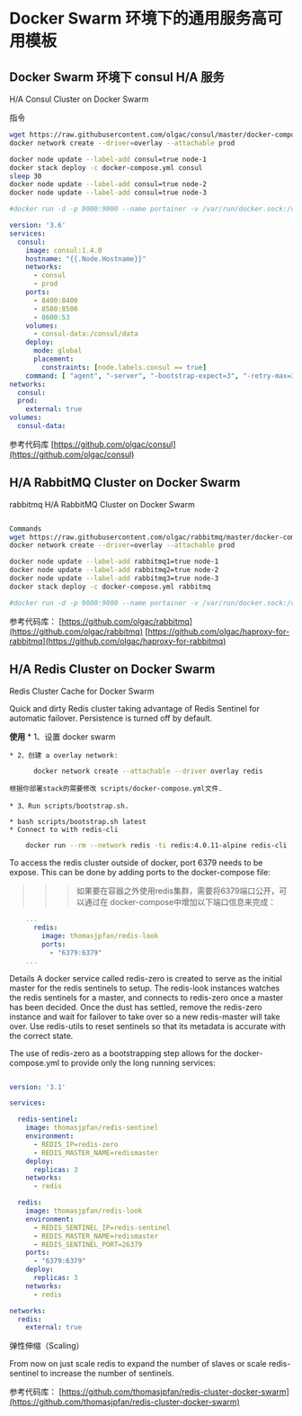 # Docker Swarm 环境下的通用服务高可用模板

## Docker Swarm 环境下 consul H/A 服务

H/A Consul Cluster on Docker Swarm

指令

```bash
wget https://raw.githubusercontent.com/olgac/consul/master/docker-compose.yml
docker network create --driver=overlay --attachable prod

docker node update --label-add consul=true node-1
docker stack deploy -c docker-compose.yml consul
sleep 30
docker node update --label-add consul=true node-2
docker node update --label-add consul=true node-3

#docker run -d -p 9000:9000 --name portainer -v /var/run/docker.sock:/var/run/docker.sock portainer/portainer
```

```docker-compose.yaml
version: '3.6'
services:
  consul:
    image: consul:1.4.0
    hostname: "{{.Node.Hostname}}"
    networks:
      - consul
      - prod
    ports:
      - 8400:8400
      - 8500:8500
      - 8600:53
    volumes:
      - consul-data:/consul/data
    deploy:
      mode: global
      placement:
        constraints: [node.labels.consul == true]
    command: [ "agent", "-server", "-bootstrap-expect=3", "-retry-max=3", "-retry-interval=10s", "-datacenter=prod", "-join=consul", "-retry-join=consul", "-bind={{ GetInterfaceIP \"eth0\" }}", "-client=0.0.0.0", "-ui"]
networks:
  consul:
  prod:
    external: true
volumes:
  consul-data:

```

参考代码库
[https://github.com/olgac/consul](https://github.com/olgac/consul)

## H/A RabbitMQ Cluster on Docker Swarm

rabbitmq
H/A RabbitMQ Cluster on Docker Swarm

```bash

Commands
wget https://raw.githubusercontent.com/olgac/rabbitmq/master/docker-compose.yml
docker network create --driver=overlay --attachable prod

docker node update --label-add rabbitmq1=true node-1
docker node update --label-add rabbitmq2=true node-2
docker node update --label-add rabbitmq3=true node-3
docker stack deploy -c docker-compose.yml rabbitmq

#docker run -d -p 9000:9000 --name portainer -v /var/run/docker.sock:/var/run/docker.sock portainer/portainer
```

参考代码库：
[https://github.com/olgac/rabbitmq](https://github.com/olgac/rabbitmq)
[https://github.com/olgac/haproxy-for-rabbitmq](https://github.com/olgac/haproxy-for-rabbitmq)


## H/A Redis Cluster on Docker Swarm

Redis Cluster Cache for Docker Swarm

Quick and dirty Redis cluster taking advantage of Redis Sentinel for automatic failover. Persistence is turned off by default.

**使用**
    * 1、设置 docker swarm

    * 2、创建 a overlay network:

```bash
      docker network create --attachable --driver overlay redis
```

    根据你部署stack的需要修改 scripts/docker-compose.yml文件.

    * 3、Run scripts/bootstrap.sh.

    * bash scripts/bootstrap.sh latest
    * Connect to with redis-cli

```bash
    docker run --rm --network redis -ti redis:4.0.11-alpine redis-cli -h redis
```

To access the redis cluster outside of docker, port 6379 needs to be expose. This can be done by adding ports to the docker-compose file:

>>> 如果要在容器之外使用redis集群，需要将6379端口公开，可以通过在 docker-compose中增加以下端口信息来完成：

```yaml
    ...
      redis:
        image: thomasjpfan/redis-look
        ports:
          - "6379:6379"
    ...
 ```

Details
A docker service called redis-zero is created to serve as the initial master for the redis sentinels to setup. The redis-look instances watches the redis sentinels for a master, and connects to redis-zero once a master has been decided. Once the dust has settled, remove the redis-zero instance and wait for failover to take over so a new redis-master will take over. Use redis-utils to reset sentinels so that its metadata is accurate with the correct state.

The use of redis-zero as a bootstrapping step allows for the docker-compose.yml to provide only the long running services:

```yaml

version: '3.1'

services:

  redis-sentinel:
    image: thomasjpfan/redis-sentinel
    environment:
      - REDIS_IP=redis-zero
      - REDIS_MASTER_NAME=redismaster
    deploy:
      replicas: 3
    networks:
      - redis

  redis:
    image: thomasjpfan/redis-look
    environment:
      - REDIS_SENTINEL_IP=redis-sentinel
      - REDIS_MASTER_NAME=redismaster
      - REDIS_SENTINEL_PORT=26379
    ports:
      - "6379:6379"
    deploy:
      replicas: 3
    networks:
      - redis

networks:
  redis:
    external: true

```

弹性伸缩（Scaling）

From now on just scale redis to expand the number of slaves or scale redis-sentinel to increase the number of sentinels.

参考代码库：
[https://github.com/thomasjpfan/redis-cluster-docker-swarm](https://github.com/thomasjpfan/redis-cluster-docker-swarm)



